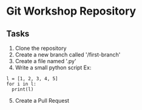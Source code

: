 # Git Workshop Repository

## Tasks

1. Clone the repository
2. Create a new branch called '<name>/first-branch'
3. Create a file named '<name>.py'
4. Write a small python script
  Ex:
  ```
  l = [1, 2, 3, 4, 5]
  for i in l:
    print(l)
  ```
5. Create a Pull Request

